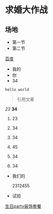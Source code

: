 # 求婚大作战
## 场地
* 第一节
* 第二节

[百度](http://www.baidu.com)

- 我的
- 你
- 34

`hello world`

> 引用文章
> 
> 

_23_
**34**

1. 23


2. 34
3. 34
4. 45
5. 34
6. 34

* 我们的

	2312455

* 试验

[生日party装饰套餐](https://detail.tmall.com/item.htm?spm=a21m2.8958473.0.0.61a3481cu9zZpT&id=564190476096&skuId=3564515977339)